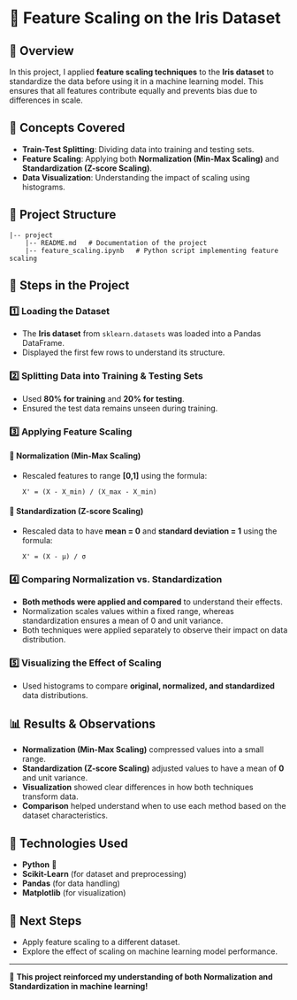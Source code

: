 # 📌 Feature Scaling on the Iris Dataset

## 📖 Overview
In this project, I applied **feature scaling techniques** to the **Iris dataset** to standardize the data before using it in a machine learning model. This ensures that all features contribute equally and prevents bias due to differences in scale.

## 🚀 Concepts Covered
- **Train-Test Splitting**: Dividing data into training and testing sets.
- **Feature Scaling**: Applying both **Normalization (Min-Max Scaling)** and **Standardization (Z-score Scaling)**.
- **Data Visualization**: Understanding the impact of scaling using histograms.

## 📂 Project Structure
```
|-- project
    |-- README.md   # Documentation of the project
    |-- feature_scaling.ipynb   # Python script implementing feature scaling
```

## 📝 Steps in the Project
### 1️⃣ Loading the Dataset
- The **Iris dataset** from `sklearn.datasets` was loaded into a Pandas DataFrame.
- Displayed the first few rows to understand its structure.

### 2️⃣ Splitting Data into Training & Testing Sets
- Used **80% for training** and **20% for testing**.
- Ensured the test data remains unseen during training.

### 3️⃣ Applying Feature Scaling
#### 🔹 Normalization (Min-Max Scaling)
- Rescaled features to range **[0,1]** using the formula:
  
  ```
  X' = (X - X_min) / (X_max - X_min)
  ```

#### 🔹 Standardization (Z-score Scaling)
- Rescaled data to have **mean = 0** and **standard deviation = 1** using the formula:
  
  ```
  X' = (X - μ) / σ
  ```

### 4️⃣ Comparing Normalization vs. Standardization
- **Both methods were applied and compared** to understand their effects.
- Normalization scales values within a fixed range, whereas standardization ensures a mean of 0 and unit variance.
- Both techniques were applied separately to observe their impact on data distribution.

### 5️⃣ Visualizing the Effect of Scaling
- Used histograms to compare **original, normalized, and standardized** data distributions.

## 📊 Results & Observations
- **Normalization (Min-Max Scaling)** compressed values into a small range.
- **Standardization (Z-score Scaling)** adjusted values to have a mean of **0** and unit variance.
- **Visualization** showed clear differences in how both techniques transform data.
- **Comparison** helped understand when to use each method based on the dataset characteristics.

## 📌 Technologies Used
- **Python** 🐍
- **Scikit-Learn** (for dataset and preprocessing)
- **Pandas** (for data handling)
- **Matplotlib** (for visualization)

## 🎯 Next Steps
- Apply feature scaling to a different dataset.
- Explore the effect of scaling on machine learning model performance.

---
🚀 **This project reinforced my understanding of both Normalization and Standardization in machine learning!**
